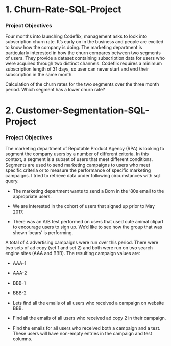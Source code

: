 # 1. Churn-Rate-SQL-Project
### Project Objectives
Four months into launching Codeflix, management asks to look into subscription churn rate. It’s early on in the business and people are excited to know how the company is doing. The marketing department is particularly interested in how the churn compares between two segments of users. They provide a dataset containing subscription data for users who were acquired through two distinct channels. Codeflix requires a minimum subscription length of 31 days, so user can never start and end their subscription in the same month.

Calculation of the churn rates for the two segments over the three month period. Which segment has a lower churn rate?





# 2. Customer-Segmentation-SQL-Project
### Project Objectives
The marketing department of Reputable Product Agency (RPA) is looking to segment the company users by a number of different criteria. In this context, a segment is a subset of users that meet different conditions. Segments are used to send marketing campaigns to users who meet specific criteria or to measure the performance of specific marketing campaigns. I tried to retrieve data under following circumstances with sql query.

+ The marketing department wants to send a Born in the ‘80s email to the appropriate users.

+ We are interested in the cohort of users that signed up prior to May 2017.

+ There was an A/B test performed on users that used cute animal clipart to encourage users to sign up. We’d like to see how the group that was shown ‘bears’ is performing.

A total of 4 advertising campaigns were run over this period. There were two sets of ad copy (set 1 and set 2) and both were run on two search engine sites (AAA and BBB). The resulting campaign values are:

+ AAA-1
+ AAA-2
+ BBB-1
+ BBB-2
  
+ Lets find all the emails of all users who received a campaign on website BBB.

+ Find all the emails of all users who received ad copy 2 in their campaign.

+ Find the emails for all users who received both a campaign and a test. These users will have non-empty entries in the campaign and test columns.
